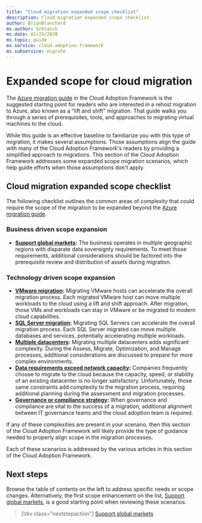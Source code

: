 ```yaml
---
title: "Cloud migration expanded scope checklist"
description: Cloud migration expanded scope checklist
author: BrianBlanchard
ms.author: brblanch
ms.date: 02/25/2020
ms.topic: guide
ms.service: cloud-adoption-framework
ms.subservice: migrate
---
```


# Expanded scope for cloud migration

The [Azure migration guide](../azure-migration-guide/index.md) in the Cloud Adoption Framework is the suggested starting point for readers who are interested in a rehost migration to Azure, also known as a "lift and shift" migration. That guide walks you through a series of prerequisites, tools, and approaches to migrating virtual machines to the cloud.

While this guide is an effective baseline to familiarize you with this type of migration, it makes several assumptions. Those assumptions align the guide with many of the Cloud Adoption Framework's readers by providing a simplified approach to migrations. This section of the Cloud Adoption Framework addresses some expanded scope migration scenarios, which help guide efforts when those assumptions don't apply.

## Cloud migration expanded scope checklist

The following checklist outlines the common areas of complexity that could require the scope of the migration to be expanded beyond the [Azure migration guide](../azure-migration-guide/index.md).

### Business driven scope expansion

- **[Support global markets](../../decision-guides/regions/index.md):** The business operates in multiple geographic regions with disparate data sovereignty requirements. To meet those requirements, additional considerations should be factored into the prerequisite review and distribution of assets during migration.

### Technology driven scope expansion

- **[VMware migration](./vmware-host.md):** Migrating VMware hosts can accelerate the overall migration process. Each migrated VMware host can move multiple workloads to the cloud using a lift and shift approach. After migration, those VMs and workloads can stay in VMware or be migrated to modern cloud capabilities.
- **[SQL Server migration](./sql-migration.md):** Migrating SQL Servers can accelerate the overall migration process. Each SQL Server migrated can move multiple databases and services, potentially accelerating multiple workloads.
- **[Multiple datacenters](./multiple-datacenters.md):** Migrating multiple datacenters adds significant complexity. During the Assess, Migrate, Optimization, and Manage processes, additional considerations are discussed to prepare for more complex environments.
- **[Data requirements exceed network capacity](./network-capacity-exceeded.md):** Companies frequently choose to migrate to the cloud because the capacity, speed, or stability of an existing datacenter is no longer satisfactory. Unfortunately, those same constraints add complexity to the migration process, requiring additional planning during the assessment and migration processes.
- **[Governance or compliance strategy](./governance-or-compliance.md):** When governance and compliance are vital to the success of a migration, additional alignment between IT governance teams and the cloud adoption team is required.

If any of these complexities are present in your scenario, then this section of the Cloud Adoption Framework will likely provide the type of guidance needed to properly align scope in the migration processes.

Each of these scenarios is addressed by the various articles in this section of the Cloud Adoption Framework.

## Next steps

Browse the table of contents on the left to address specific needs or scope changes. Alternatively, the first scope enhancement on the list, [Support global markets](../../decision-guides/regions/index.md), is a good starting point when reviewing these scenarios.

> [!div class="nextstepaction"]
> [Support global markets](../../decision-guides/regions/index.md)
